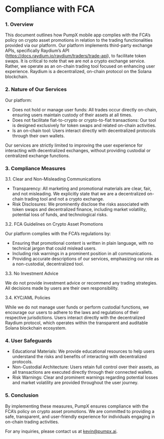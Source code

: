 # Compliance with FCA

### 1. Overview

This document outlines how PumpX mobile app complies with the FCA’s policy on crypto asset promotions in relation to the trading functionalities provided via our platform. Our platform implements third-party exchange APIs, specifically Raydium’s API (https://docs.raydium.io/raydium/traders/trade-api), to facilitate token swaps. It is critical to note that we are not a crypto exchange service. Rather, we operate as an on-chain trading tool focused on enhancing user experience. Raydium is a decentralized, on-chain protocol on the Solana blockchain.

### 2. Nature of Our Services

Our platform:

* Does not hold or manage user funds: All trades occur directly on-chain, ensuring users maintain custody of their assets at all times.&#x20;
* Does not facilitate fiat-to-crypto or crypto-to-fiat transactions: Our tool is designed exclusively for token swaps and related on-chain activities.
* Is an on-chain tool: Users interact directly with decentralized protocols through their own wallets.

Our services are strictly limited to improving the user experience for interacting with decentralized exchanges, without providing custodial or centralized exchange functions.

### 3. Compliance Measures

3.1. Clear and Non-Misleading Communications

* Transparency: All marketing and promotional materials are clear, fair, and not misleading. We explicitly state that we are a decentralized on-chain trading tool and not a crypto exchange.
* Risk Disclosures: We prominently disclose the risks associated with token swaps and decentralized finance, including market volatility, potential loss of funds, and technological risks.

3.2. FCA Guidelines on Crypto Asset Promotions

Our platform complies with the FCA’s regulations by:

* Ensuring that promotional content is written in plain language, with no technical jargon that could mislead users.
* Including risk warnings in a prominent position in all communications.
* Providing accurate descriptions of our services, emphasizing our role as a non-custodial, decentralized tool.

3.3. No Investment Advice

We do not provide investment advice or recommend any trading strategies. All decisions made by users are their own responsibility.

3.4. KYC/AML Policies

While we do not manage user funds or perform custodial functions, we encourage our users to adhere to the laws and regulations of their respective jurisdictions. Users interact directly with the decentralized Raydium protocol, which operates within the transparent and auditable Solana blockchain ecosystem.

### 4. User Safeguards

* Educational Materials: We provide educational resources to help users understand the risks and benefits of interacting with decentralized protocols.
* Non-Custodial Architecture: Users retain full control over their assets, as all transactions are executed directly through their connected wallets.
* Risk Warnings: Clear and prominent warnings regarding potential losses and market volatility are provided throughout the user journey.

### 5. Conclusion

By implementing these measures, PumpX ensures compliance with the FCA’s policy on crypto asset promotions. We are committed to providing a safe, transparent, and user-friendly experience for individuals engaging in on-chain trading activities.

For any inquiries, please contact us at kevin@pumpx.ai.
